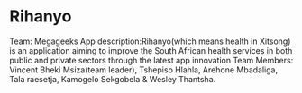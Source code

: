 # Rihanyo
Team: Megageeks
App description:Rihanyo(which means health in Xitsong) is an application aiming to improve the South African health services in both public and private sectors 
through the latest app innovation 
Team Members: Vincent Bheki Msiza(team leader), Tshepiso Hlahla, Arehone Mbadaliga, Tala raesetja, Kamogelo Sekgobela & Wesley Thantsha.
